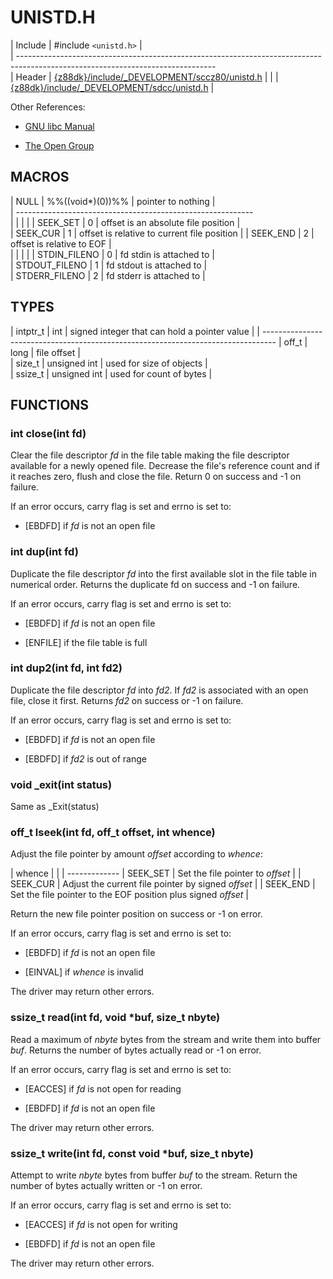 # UNISTD.H

 | Include    | #include `<unistd.h>`                                                                                              |                                                  
 | -------------------------------------------------------------------------------------------------------------------------------                                                  
 | Header     | [{z88dk}/include/_DEVELOPMENT/sccz80/unistd.h](https://raw.githubusercontent.com/z88dk/z88dk/master/include/_DEVELOPMENT/sccz80/unistd.h?content-type=text%2Fplain) |
 | | [{z88dk}/include/_DEVELOPMENT/sdcc/unistd.h](https://raw.githubusercontent.com/z88dk/z88dk/master/include/_DEVELOPMENT/sdcc/unistd.h?content-type=text%2Fplain) |               

Other References:


*  [ GNU libc Manual](http://www.gnu.org/software/libc/manual/html_node/Low_002dLevel-I_002fO.html#Low_002dLevel-I_002fO )

*  [ The Open Group](http://pubs.opengroup.org/onlinepubs/009695399/basedefs/unistd.h.html )

## MACROS

 | NULL            | %%((void*)(0))%%  | pointer to nothing  |                         
 | -----------------------------------------------------------                         
 |                                                                                      |  |  | 
 | SEEK_SET        | 0                 | offset is an absolute file position  |        
 | SEEK_CUR        | 1                 | offset is relative to current file position  |
 | SEEK_END        | 2                 | offset is relative to EOF  |                  
 |                                                                                      |  |  | 
 | STDIN_FILENO    | 0                 | fd stdin is attached to  |                    
 | STDOUT_FILENO   | 1                 | fd stdout is attached to  |                   
 | STDERR_FILENO   | 2                 | fd stderr is attached to  |                   


## TYPES

 | intptr_t        | int           | signed integer that can hold a pointer value  |
 | ---------------------------------------------------------------------------------
 | off_t           | long          | file offset  |                                 
 | size_t          | unsigned int  | used for size of objects  |                    
 | ssize_t         | unsigned int  | used for count of bytes  |                     


## FUNCTIONS

### int close(int fd)

Clear the file descriptor *fd* in the file table making the file descriptor available for a newly opened file.  Decrease the file's reference count and if it reaches zero, flush and close the file.  Return 0 on success and -1 on failure.

If an error occurs, carry flag is set and errno is set to:


*  [EBDFD] if *fd* is not an open file

### int dup(int fd)

Duplicate the file descriptor *fd* into the first available slot in the file table in numerical order.  Returns the duplicate fd on success and -1 on failure.

If an error occurs, carry flag is set and errno is set to:


*  [EBDFD] if *fd* is not an open file

*  [ENFILE] if the file table is full

### int dup2(int fd, int fd2)

Duplicate the file descriptor *fd* into *fd2*.  If *fd2* is associated with an open file, close it first.  Returns *fd2* on success or -1 on failure.

If an error occurs, carry flag is set and errno is set to:


*  [EBDFD] if *fd* is not an open file

*  [EBDFD] if *fd2* is out of range

### void _exit(int status)

Same as _Exit(status)

### off_t lseek(int fd, off_t offset, int whence)

Adjust the file pointer by amount *offset* according to *whence*:

 | whence    | |
 | -------------
 | SEEK_SET      | Set the file pointer to *offset*                              | 
 | SEEK_CUR      | Adjust the current file pointer by signed *offset*            | 
 | SEEK_END      | Set the file pointer to the EOF position plus signed *offset* | 

Return the new file pointer position on success or -1 on error.

If an error occurs, carry flag is set and errno is set to:


*  [EBDFD] if *fd* is not an open file

*  [EINVAL] if *whence* is invalid

The driver may return other errors.

### ssize_t read(int fd, void *buf, size_t nbyte)

Read a maximum of *nbyte* bytes from the stream and write them into buffer *buf*.  Returns the number of bytes actually read or -1 on error.

If an error occurs, carry flag is set and errno is set to:


*  [EACCES] if *fd* is not open for reading

*  [EBDFD] if *fd* is not an open file

The driver may return other errors.

### ssize_t write(int fd, const void *buf, size_t nbyte)

Attempt to write *nbyte* bytes from buffer *buf* to the stream.  Return the number of bytes actually written or -1 on error.

If an error occurs, carry flag is set and errno is set to:


*  [EACCES] if *fd* is not open for writing

*  [EBDFD] if *fd* is not an open file

The driver may return other errors.

